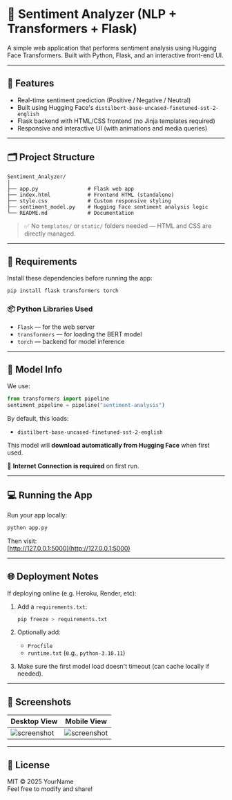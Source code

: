 
# 🧠 Sentiment Analyzer (NLP + Transformers + Flask)

A simple web application that performs sentiment analysis using Hugging Face Transformers. Built with Python, Flask, and an interactive front-end UI.

---

## 🚀 Features

- Real-time sentiment prediction (Positive / Negative / Neutral)
- Built using Hugging Face's `distilbert-base-uncased-finetuned-sst-2-english`
- Flask backend with HTML/CSS frontend (no Jinja templates required)
- Responsive and interactive UI (with animations and media queries)

---

## 🗂 Project Structure

```
Sentiment_Analyzer/
│
├── app.py                # Flask web app
├── index.html            # Frontend HTML (standalone)
├── style.css             # Custom responsive styling
├── sentiment_model.py    # Hugging Face sentiment analysis logic
└── README.md             # Documentation
```

> ✅ No `templates/` or `static/` folders needed — HTML and CSS are directly managed.

---

## 🔧 Requirements

Install these dependencies before running the app:

```bash
pip install flask transformers torch
```

### 📦 Python Libraries Used
- `Flask` — for the web server
- `transformers` — for loading the BERT model
- `torch` — backend for model inference

---

## 🧠 Model Info

We use:

```python
from transformers import pipeline
sentiment_pipeline = pipeline("sentiment-analysis")
```

By default, this loads:

- `distilbert-base-uncased-finetuned-sst-2-english`

This model will **download automatically from Hugging Face** when first used.

📡 **Internet Connection is required** on first run.

---

## 💻 Running the App

Run your app locally:

```bash
python app.py
```

Then visit:  
[http://127.0.0.1:5000](http://127.0.0.1:5000)

---

## 🌐 Deployment Notes

If deploying online (e.g. Heroku, Render, etc):

1. Add a `requirements.txt`:
   ```bash
   pip freeze > requirements.txt
   ```

2. Optionally add:
   - `Procfile`
   - `runtime.txt` (e.g., `python-3.10.11`)

3. Make sure the first model load doesn't timeout (can cache locally if needed).

---

## 📸 Screenshots

| Desktop View | Mobile View |
|--------------|-------------|
| ![screenshot](./preview-desktop.png) | ![screenshot](./preview-mobile.png) |

---

## 📄 License

MIT © 2025 YourName  
Feel free to modify and share!
